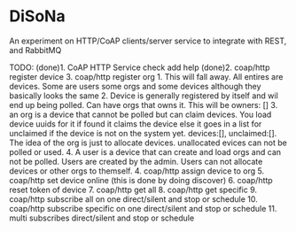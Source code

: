 # DiSoNa
An experiment on HTTP/CoAP clients/server service to integrate with REST, and RabbitMQ

TODO:
(done)1. CoAP HTTP Service check add help
(done)2. coap/http register device
3. coap/http register org
    1. This will fall away. All entires are devices. Some are users some orgs and some devices although they basically looks the same
    2. Device is generally registered by itself and wil end up being polled. Can have orgs that owns it. This will be owners: []
    3. an org is a device that cannot be polled but can claim devices. You load device uuids for it if found it claims the device else it goes in a list for unclaimed if the device is not on the system yet. devices:[], unclaimed:[]. The idea of the org is just to allocate devices. unallocated evices can not be polled or used.
    4. A user is a device that can create and load orgs and can not be polled. Users are created by the admin. Users can not allocate devices or other orgs to themself. 
4. coap/http assign device to org
5. coap/http set device online (this is done by doing discover)
6. coap/http reset token of device
7. coap/http get all
8. coap/http get specific
9. coap/http subscribe all on one direct/silent and stop or schedule
10. coap/http subscribe specific on one direct/silent  and stop or schedule
11. multi subscribes direct/silent  and stop or schedule
